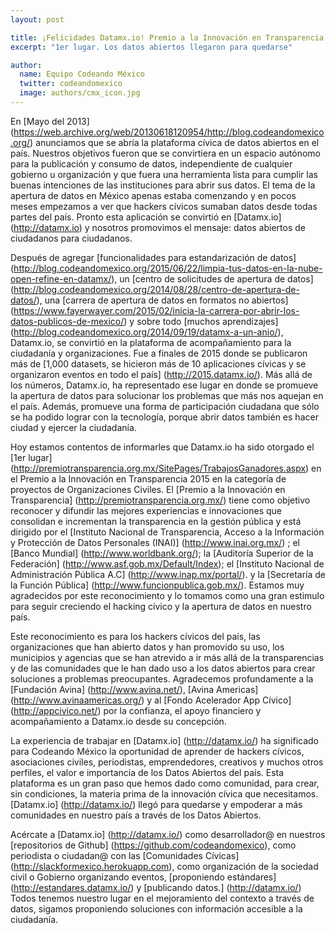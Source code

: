 ```yaml
---
layout: post

title: ¡Felicidades Datamx.io! Premio a la Innovación en Transparencia 2015
excerpt: "1er lugar. Los datos abiertos llegaron para quedarse"

author:
  name: Equipo Codeando México
  twitter: codeandomexico
  image: authors/cmx_icon.jpg
---
```


En [Mayo del 2013] (https://web.archive.org/web/20130618120954/http://blog.codeandomexico.org/) anunciamos que se abría la 
plataforma cívica de datos abiertos en el país. Nuestros objetivos fueron que se convirtiera en un espacio autónomo para la 
publicación y consumo de datos, independiente de cualquier gobierno u organización y que fuera una herramienta lista para 
cumplir las buenas intenciones de las instituciones para abrir sus datos. El tema de la apertura de datos en México apenas 
estaba comenzando y en pocos meses empezamos a ver que hackers cívicos sumaban datos desde todas partes del país. Pronto esta 
aplicación se convirtió en [Datamx.io] (http://datamx.io) y nosotros promovimos el mensaje: datos abiertos de ciudadanos para 
ciudadanos. 

Después de agregar [funcionalidades para estandarización de datos] (http://blog.codeandomexico.org/2015/06/22/limpia-tus-datos-en-la-nube-open-refine-en-datamx/), un [centro de solicitudes de apertura de datos] (http://blog.codeandomexico.org/2014/08/28/centro-de-apertura-de-datos/), una [carrera de apertura de datos en formatos no abiertos] (https://www.fayerwayer.com/2015/02/inicia-la-carrera-por-abrir-los-datos-publicos-de-mexico/) y sobre todo [muchos aprendizajes] (http://blog.codeandomexico.org/2014/09/19/datamx-a-un-anio/), Datamx.io, se convirtió en la plataforma de acompañamiento para la ciudadanía y organizaciones. Fue a finales de 2015 donde se publicaron más de [1,000 datasets, se hicieron más de 10 aplicaciones cívicas y se organizaron eventos en todo el país] (http://2015.datamx.io/). Más allá de los números, Datamx.io, ha representado ese lugar en donde se promueve la apertura de datos para solucionar los problemas que más nos aquejan en el país. Además, promueve una forma de participación ciudadana que sólo se ha podido lograr con la tecnología, porque abrir datos también es hacer ciudad y ejercer la ciudadanía. 

Hoy estamos contentos de informarles que Datamx.io ha sido otorgado el [1er lugar] (http://premiotransparencia.org.mx/SitePages/TrabajosGanadores.aspx) en el Premio a la Innovación en Transparencia 2015 en la categoría de proyectos de Organizaciones Civiles. El [Premio a la Innovación en Transparencia] (http://premiotransparencia.org.mx/) tiene como objetivo reconocer y difundir las mejores experiencias e innovaciones que consolidan e incrementan la transparencia en la gestión pública y está dirigido por el [Instituto Nacional de Transparencia, Acceso a la Información y Protección de Datos Personales (INAI)] (http://www.inai.org.mx/) ; el [Banco Mundial] (http://www.worldbank.org/); la [Auditoría Superior de la Federación] (http://www.asf.gob.mx/Default/Index); el [Instituto Nacional de Administración Pública A.C] (http://www.inap.mx/portal/). y la [Secretaría de la Función Pública] (http://www.funcionpublica.gob.mx/). Estamos muy agradecidos por este reconocimiento y lo tomamos como una gran estimulo para seguir creciendo el hacking cívico y la apertura de datos en nuestro país.


Este reconocimiento es para los hackers cívicos del país, las organizaciones que han abierto datos y han promovido su uso, los municipios y agencias que se han atrevido a ir más allá de la transparencias y de las comunidades que le han dado uso a los datos abiertos para crear soluciones a problemas preocupantes. Agradecemos profundamente a la [Fundación Avina] (http://www.avina.net/), [Avina Americas] (http://www.avinaamericas.org/) y al [Fondo Acelerador App Cívico] (http://appcivico.net/)  por la confianza, el apoyo financiero y acompañamiento a Datamx.io desde su concepción. 


La experiencia de trabajar en [Datamx.io] (http://datamx.io/) ha significado para Codeando México la oportunidad de aprender de hackers cívicos, asociaciones civiles, periodistas, emprendedores, creativos y muchos otros perfiles, el valor e importancia de los Datos Abiertos del país. Esta plataforma es un gran paso que hemos dado como comunidad, para crear, sin condiciones, la materia prima de la innovación cívica que necesitamos. [Datamx.io] (http://datamx.io/) llegó para quedarse y empoderar a más comunidades en nuestro país a través de los Datos Abiertos. 


Acércate a [Datamx.io] (http://datamx.io/) como desarrollador@ en nuestros [repositorios de Github] (https://github.com/codeandomexico), como periodista o ciudadan@ con las [Comunidades Cívicas] (http://slackformexico.herokuapp.com), como organización de la sociedad civil o Gobierno organizando eventos, [proponiendo estándares] (http://estandares.datamx.io/) y [publicando datos.] (http://datamx.io/) Todos tenemos nuestro lugar en el mejoramiento del contexto a través de datos, sigamos proponiendo soluciones con información accesible a la ciudadanía.


